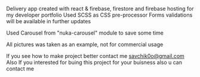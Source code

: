 Delivery app created with react & firebase, firestore and firebase hosting for my developer portfolio
Used SCSS as CSS pre-processor
Forms validations will be available in further updates 

Used Carousel from "nuka-carousel" module to save some time

All pictures was taken as an example, not for commercial usage

If you see how to make project better contact me savchik0o@gmail.com
Also If you interested for buing this project for your buisness also u can contact me
